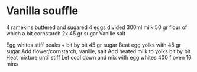 # Vanilla souffle
4 ramekins buttered and sugared
4 eggs divided
300ml milk
50 gr flour of which a bit cornstarch
2x 45 gr sugar
Vanille
salt

Egg whites stiff peaks + bit by bit 45 gr sugar
Beat egg yolks with 45 gr sugar
Add flower/cornstarch, vanille, salt
Add heated milk to yolks bit by bit
Heat mixture until stiff
Let cool down and mix with egg whites
400 f oven 16 mins
